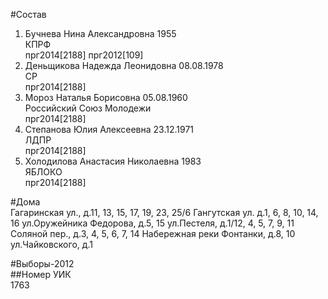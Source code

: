 #Состав  
1. Бучнева Нина Александровна 1955  
    КПРФ  
    прг2014[2188] прг2012[109]  
2. Деньщикова Надежда Леонидовна 08.08.1978  
    СР  
    прг2014[2188]  
3. Мороз Наталья Борисовна 05.08.1960  
    Российский Союз Молодежи  
    прг2014[2188]  
4. Степанова Юлия Алексеевна 23.12.1971  
    ЛДПР  
    прг2014[2188]  
5. Холодилова Анастасия Николаевна 1983  
    ЯБЛОКО  
    прг2014[2188]  
  
#Дома  
Гагаринская ул., д.11, 13, 15, 17, 19, 23, 25/6 Гангутская ул. д.1, 6, 8, 10, 14, 16 ул.Оружейника Федорова, д.5, 15 ул.Пестеля, д.1/12, 4, 5, 7, 9, 11 Соляной пер., д.3, 4, 5, 6, 7, 14 Набережная реки Фонтанки, д.8, 10 ул.Чайковского, д.1  
  
#Выборы-2012  
##Номер УИК  
1763  
